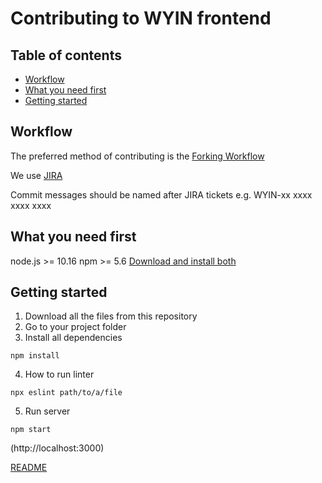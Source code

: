 # Contributing to WYIN frontend

## Table of contents

- [Workflow]
- [What you need first]
- [Getting started]

## Workflow

The preferred method of contributing is the [Forking Workflow](https://docs.gitlab.com/ee/user/project/repository/forking_workflow.html)

We use [JIRA](https://www.atlassian.com/software/jira)

Commit messages should be named after JIRA tickets e.g. WYIN-xx xxxx xxxx xxxx

## What you need first

node.js >= 10.16
npm >= 5.6
[Download and install both](https://nodejs.org/)

## Getting started

1. Download all the files from this repository
2. Go to your project folder
3. Install all dependencies

```
npm install
```

4. How to run linter

```
npx eslint path/to/a/file
```

5. Run server

```
npm start
```

(http://localhost:3000)

[README](./README.md)

[workflow]: #workflow
[what you need first]: #what-you-need-first
[getting started]: #getting-started
